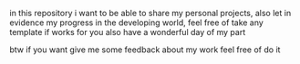 in this repository i want to be able to share my personal projects, also let in evidence my progress in the developing world, feel free of take any template if works for you also have a wonderful day of my part 

btw if you want give me some feedback about my work feel free of do it 
